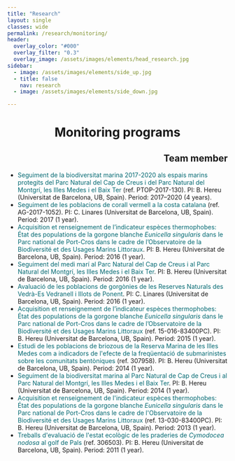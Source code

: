 ```yaml
---
title: "Research"
layout: single
classes: wide
permalink: /research/monitoring/
header:
  overlay_color: "#000"
  overlay_filter: "0.3"
  overlay_image: /assets/images/elements/head_research.jpg
sidebar:
  - image: /assets/images/elements/side_up.jpg
  - title: false
    nav: research
  - image: /assets/images/elements/side_down.jpg

---
```


<h1 align=center>Monitoring programs</h1>

<ul>
    <h2 align=right>Team member</h2>
    <li><span style='color:#036972'>Seguiment de la biodiversitat marina 2017-2020 als espais marins protegits del Parc Natural del Cap de Creus i del Parc Natural del Montgrí, les Illes Medes i el Baix Ter</span> (ref. PTOP-2017-130). PI: B. Hereu (Universitat de Barcelona, UB, Spain). Period: 2017–2020 (4 years).</li>
    <li><span style='color:#036972'>Seguiment de les poblacions de corall vermell a la costa catalana</span> (ref. AG-2017-1052). PI: C. Linares (Universitat de Barcelona, UB, Spain). Period: 2017 (1 year).</li>
    <li><span style='color:#036972'>Acquisition et renseignement de l’indicateur espèces thermophobes: État des populations de la gorgone blanche <i><i>Eunicella singularis</i></i> dans le Parc national de Port-Cros dans le cadre de l’Observatoire de la Biodiversité et des Usages Marins Littoraux</span>. PI: B. Hereu (Universitat de Barcelona, UB, Spain). Period: 2016 (1 year).</li>
    <li><span style='color:#036972'>Seguiment del medi marí al Parc Natural del Cap de Creus i al Parc Natural del Montgrí, les Illes Medes i el Baix Ter</span>. PI: B. Hereu (Universitat de Barcelona, UB, Spain). Period: 2016 (1 year).</li>
    <li><span style='color:#036972'>Avaluació de les poblacions de gorgònies de les Reserves Naturals des Vedrà-Es Vedranell i Illots de Ponent</span>. PI: C. Linares (Universitat de Barcelona, UB, Spain). Period: 2016 (1 year).</li>
    <li><span style='color:#036972'>Acquisition et renseignement de l’indicateur espèces thermophobes: État des populations de la gorgone blanche <i><i>Eunicella singularis</i></i> dans le Parc national de Port-Cros dans le cadre de l’Observatoire de la Biodiversité et des Usages Marins Littoraux</span> (ref. 15-016-83400PC). PI: B. Hereu (Universitat de Barcelona, UB, Spain). Period: 2015 (1 year).</li>
    <li><span style='color:#036972'>Estudi de les poblacions de briozous de la Reserva Marina de les Illes Medes com a indicadors de l'efecte de la freqüentació de submarinistes sobre les comunitats bentòniques</span> (ref. 307958). PI: B. Hereu (Universitat de Barcelona, UB, Spain). Period: 2014 (1 year).</li>
    <li><span style='color:#036972'>Seguiment de la biodiversitat marina al Parc Natural de Cap de Creus i al Parc Natural del Montgrí, les Illes Medes i el Baix Ter</span>. PI: B. Hereu (Universitat de Barcelona, UB, Spain). Period: 2014 (1 year).</li>
    <li><span style='color:#036972'>Acquisition et renseignement de l'indicateur espèces thermophobes: État des populations de la gorgone blanche <i><i>Eunicella singularis</i></i> dans le Parc national de Port-Cros dans le cadre de l'Observatoire de la Biodiversité et des Usages Marins Littoraux</span> (ref. 13-030-83400PC). PI: B. Hereu (Universitat de Barcelona, UB, Spain). Period: 2013 (1 year).</li>
    <li><span style='color:#036972'>Treballs d'evaluació de l'estat ecològic de les praderies de <i>Cymodocea nodosa</i> al golf de Pals</span> (ref. 306503). PI: B. Hereu (Universitat de Barcelona, UB, Spain). Period: 2011 (1 year).</li>
</ul>

